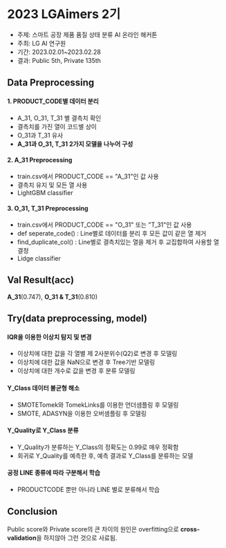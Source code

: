 # 2023 LGAimers 2기
- 주제: 스마트 공장 제품 품질 상태 분류 AI 온라인 해커톤
- 주최: LG AI 연구원
- 기간: 2023.02.01~2023.02.28
- 결과: Public 5th, Private 135th

## Data Preprocessing
#### 1. PRODUCT_CODE별 데이터 분리
- A_31, O_31, T_31 별 결측치 확인
- 결측치를 가진 열이 코드별 상이
- O_31과 T_31 유사
- **A_31과 O_31, T_31 2가지 모델을 나누어 구성**
    
#### 2. A_31 Preprocessing
- train.csv에서 PRODUCT_CODE == "A_31"인 값 사용
- 결측치 유지 및 모든 열 사용
- LightGBM classifier
 
#### 3. O_31, T_31 Preprocessing
- train.csv에서 PRODUCT_CODE == "O_31" 또는 "T_31"인 값 사용
- def seperate_code() : Line별로 데이터를 분리 후 모든 값이 같은 열 제거
- find_duplicate_col() : Line별로 결측치있는 열을 제거 후 교집합하여 사용할 열 결정 
- Lidge classifier
  
## Val Result(acc)
**A_31**(0.747), **O_31 & T_31**(0.810)

## Try(data preprocessing, model)
#### IQR을 이용한 이상치 탐지 및 변경
- 이상치에 대한 값을 각 열별 제 2사분위수(Q2)로 변경 후 모델링
- 이상치에 대한 값을 NaN으로 변경 후 Tree기반 모델링
- 이상치에 대한 개수로 값을 변경 후 분류 모델링
     
#### Y_Class 데이터 불균형 해소
- SMOTETomek와 TomekLinks를 이용한 언더샘플링 후 모델링
- SMOTE, ADASYN을 이용한 오버샘플링 후 모델링

#### Y_Quality로 Y_Class 분류
- Y_Quality가 분류하는 Y_Class의 정확도는 0.99로 매우 정확함
- 회귀로 Y_Quality를 예측한 후, 예측 결과로 Y_Class를 분류하는 모델
  
#### 공정 LINE 종류에 따라 구분해서 학습
- PRODUCTCODE 뿐만 아니라 LINE 별로 분류해서 학습
  
## Conclusion
Public score와 Private score의 큰 차이의 원인은 overfitting으로 <strong>cross-validation</strong>을 하지않아 그런 것으로 사료됨.

